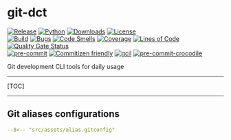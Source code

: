 # git-dct

[![Release](https://img.shields.io/pypi/v/git-dct?color=blue)](https://pypi.org/project/git-dct)
[![Python](https://img.shields.io/pypi/pyversions/git-dct?color=blue)](https://pypi.org/project/git-dct)
[![Downloads](https://img.shields.io/pypi/dm/git-dct?color=blue)](https://pypi.org/project/git-dct)
[![License](https://img.shields.io/gitlab/license/RadianDevCore/tools/git-dct?color=blue)](https://gitlab.com/RadianDevCore/tools/git-dct/-/blob/main/LICENSE)
<br />
[![Build](https://gitlab.com/RadianDevCore/tools/git-dct/badges/main/pipeline.svg)](https://gitlab.com/RadianDevCore/tools/git-dct/-/commits/main/)
[![Bugs](https://sonarcloud.io/api/project_badges/measure?project=RadianDevCore_git-dct&metric=bugs)](https://sonarcloud.io/dashboard?id=RadianDevCore_git-dct)
[![Code Smells](https://sonarcloud.io/api/project_badges/measure?project=RadianDevCore_git-dct&metric=code_smells)](https://sonarcloud.io/dashboard?id=RadianDevCore_git-dct)
[![Coverage](https://sonarcloud.io/api/project_badges/measure?project=RadianDevCore_git-dct&metric=coverage)](https://sonarcloud.io/dashboard?id=RadianDevCore_git-dct)
[![Lines of Code](https://sonarcloud.io/api/project_badges/measure?project=RadianDevCore_git-dct&metric=ncloc)](https://sonarcloud.io/dashboard?id=RadianDevCore_git-dct)
[![Quality Gate Status](https://sonarcloud.io/api/project_badges/measure?project=RadianDevCore_git-dct&metric=alert_status)](https://sonarcloud.io/dashboard?id=RadianDevCore_git-dct)
<br />
[![pre-commit](https://img.shields.io/badge/pre--commit-enabled-brightgreen?logo=pre-commit)](https://github.com/pre-commit/pre-commit)
[![Commitizen friendly](https://img.shields.io/badge/commitizen-friendly-brightgreen.svg)](https://commitizen-tools.github.io/commitizen/)
[![gcil](https://img.shields.io/badge/gcil-enabled-brightgreen?logo=gitlab)](https://radiandevcore.gitlab.io/tools/gcil)
[![pre-commit-crocodile](https://img.shields.io/badge/pre--commit--crocodile-enabled-brightgreen?logo=gitlab)](https://radiandevcore.gitlab.io/tools/pre-commit-crocodile)

Git development CLI tools for daily usage

---

[TOC]

---

## Git aliases configurations

```yaml title="Sources / alias.gitconfig"
--8<-- "src/assets/alias.gitconfig"
```
